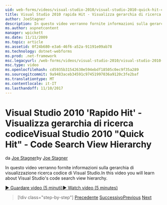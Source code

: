 ```yaml
---
uid: web-forms/videos/visual-studio-2010/visual-studio-2010-quick-hit-code-search-view-hierarchy
title: Visual Studio 2010 rapida Hit - Visualizza gerarchia di ricerca codice
author: JoeStagner
description: In questo video verranno fornite informazioni sulla gerarchia di visualizzazione ricerca codice di Visual Studio.
ms.author: aspnetcontent
manager: wpickett
ms.date: 11/11/2009
ms.topic: article
ms.assetid: 0f24b680-e3a6-46f6-a52a-91191e09ab78
ms.technology: dotnet-webforms
ms.prod: .net-framework
msc.legacyurl: /web-forms/videos/visual-studio-2010/visual-studio-2010-quick-hit-code-search-view-hierarchy
msc.type: video
ms.openlocfilehash: cd5935b31542630e594ebdf18505c0ec9f35a289
ms.sourcegitcommit: 9a9483aceb34591c97451997036a9120c3fe2baf
ms.translationtype: MT
ms.contentlocale: it-IT
ms.lasthandoff: 11/10/2017
---
```

<a name="visual-studio-2010-quick-hit---code-search-view-hierarchy"></a><span data-ttu-id="8ad04-103">Visual Studio 2010 'Rapido Hit' - Visualizza gerarchia di ricerca codice</span><span class="sxs-lookup"><span data-stu-id="8ad04-103">Visual Studio 2010 "Quick Hit" - Code Search View Hierarchy</span></span>
====================
<span data-ttu-id="8ad04-104">da [Joe Stagner](https://github.com/JoeStagner)</span><span class="sxs-lookup"><span data-stu-id="8ad04-104">by [Joe Stagner](https://github.com/JoeStagner)</span></span>

<span data-ttu-id="8ad04-105">In questo video verranno fornite informazioni sulla gerarchia di visualizzazione ricerca codice di Visual Studio.</span><span class="sxs-lookup"><span data-stu-id="8ad04-105">In this video you will learn about Visual Studio's code search view hierarchy.</span></span>

[<span data-ttu-id="8ad04-106">&#9654; Guardare video (5 minuti)</span><span class="sxs-lookup"><span data-stu-id="8ad04-106">&#9654; Watch video (5 minutes)</span></span>](https://channel9.msdn.com/Blogs/ASP-NET-Site-Videos/visual-studio-2010-quick-hit-code-search-view-hierarchy)

>[!div class="step-by-step"]
<span data-ttu-id="8ad04-107">[Precedente](visual-studio-2010-quick-hit-code-optimized-profile.md)
[Successivo](visual-studio-2010-quick-hit-intellisense-smart-lists.md)</span><span class="sxs-lookup"><span data-stu-id="8ad04-107">[Previous](visual-studio-2010-quick-hit-code-optimized-profile.md)
[Next](visual-studio-2010-quick-hit-intellisense-smart-lists.md)</span></span>
